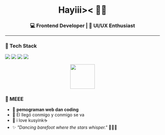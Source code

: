 <h1 align="center"> Hayiii>< 🌸💙</h1>
<h3 align="center">💻 Frontend Developer | 🎨 UI/UX Enthusiast</h3>

---
### 🔹 Tech Stack
<p>
  <img src="https://img.shields.io/badge/HTML5-0A74DA?style=for-the-badge&logo=html5&logoColor=white"/>
  <img src="https://img.shields.io/badge/CSS3-1E90FF?style=for-the-badge&logo=css3&logoColor=white"/>
  <img src="https://img.shields.io/badge/JavaScript-4682B4?style=for-the-badge&logo=javascript&logoColor=white"/>
  <img src="https://img.shields.io/badge/Figma-00BFFF?style=for-the-badge&logo=figma&logoColor=white"/>
</p>

<p align="center">
  <img src="https://upload.wikimedia.org/wikipedia/commons/thumb/2/24/Blue_ribbon.svg/512px-Blue_ribbon.svg.png" width="80" />
</p>


### 🩵 MEEE
- 🌱 **pemograman web dan coding**
- 💌 Él llegó conmigo y conmigo se va
- 🐾 i love kusyink☕
- ✨ *"Dancing barefoot where the stars whisper."* 🌊🏰💙 

<!--
**liaa1705/liaa1705** is a ✨ _special_ ✨ repository because its `README.md` (this file) appears on your GitHub profile.

Here are some ideas to get you started:

- 🔭 I’m currently working on ...
- 🌱 I’m currently learning ...
- 👯 I’m looking to collaborate on ...
- 🤔 I’m looking for help with ...
- 💬 Ask me about ...
- 📫 How to reach me: ...
- 😄 Pronouns: ...
- ⚡ Fun fact: ...
-->
